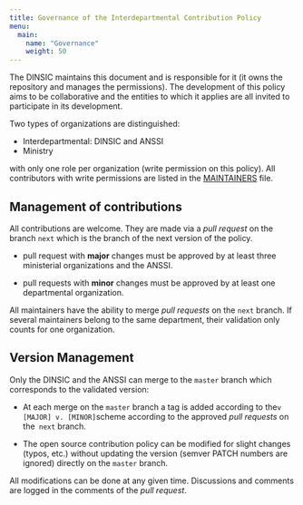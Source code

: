 ```yaml
---
title: Governance of the Interdepartmental Contribution Policy
menu: 
  main:
    name: "Governance"
    weight: 50
---
```


The DINSIC maintains this document and is responsible for it (it owns the repository and manages the permissions). The development of this policy aims to be collaborative and the entities to which it applies are all invited to participate in its development.

Two types of organizations are distinguished:

* Interdepartmental: DINSIC and ANSSI
* Ministry

with only one role per organization (write permission on this policy). All contributors with write permissions are listed in the [MAINTAINERS](/MAINTAINERS) file.

## Management of contributions

All contributions are welcome. They are made via a *pull request* on the branch `next` which is the branch of the next version of the policy.

* pull request with **major** changes must be approved by at least three ministerial organizations and the ANSSI.

* pull requests with **minor** changes must be approved by at least one departmental organization.
 
All maintainers have the ability to merge *pull requests* on the `next` branch. If several maintainers belong to the same department, their validation only counts for one organization.

## Version Management

Only the DINSIC and the ANSSI can merge to the `master` branch which corresponds to the validated version:

* At each merge on the `master` branch a tag is added according to the` v [MAJOR] v. [MINOR] `scheme according to the approved *pull requests* on the` next` branch.

* The open source contribution policy can be modified for slight changes (typos, etc.) without updating the version (semver PATCH numbers are ignored) directly on the `master` branch.

All modifications can be done at any given time. Discussions and comments are logged in the comments of the *pull request*.
